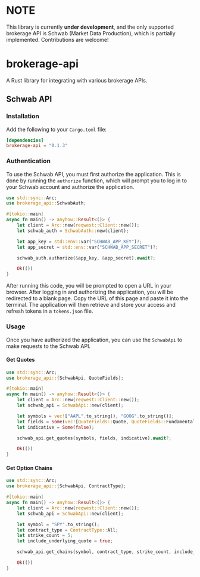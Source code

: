 # NOTE
This library is currently **under development**, and the only supported brokerage API is Schwab (Market Data Production), which is partially implemented.
Contributions are welcome!

# brokerage-api
A Rust library for integrating with various brokerage APIs.

## Schwab API

### Installation

Add the following to your `Cargo.toml` file:

```toml
[dependencies]
brokerage-api = "0.1.3"
```

### Authentication

To use the Schwab API, you must first authorize the application. This is done by running the `authorize` function, which will prompt you to log in to your Schwab account and authorize the application.

```rust
use std::sync::Arc;
use brokerage_api::SchwabAuth;

#[tokio::main]
async fn main() -> anyhow::Result<()> {
    let client = Arc::new(reqwest::Client::new());
    let schwab_auth = SchwabAuth::new(client);

    let app_key = std::env::var("SCHWAB_APP_KEY")?;
    let app_secret = std::env::var("SCHWAB_APP_SECRET")?;

    schwab_auth.authorize(&app_key, &app_secret).await?;

    Ok(())
}
```

After running this code, you will be prompted to open a URL in your browser. After logging in and authorizing the application, you will be redirected to a blank page. Copy the URL of this page and paste it into the terminal. The application will then retrieve and store your access and refresh tokens in a `tokens.json` file.

### Usage

Once you have authorized the application, you can use the `SchwabApi` to make requests to the Schwab API.

#### Get Quotes

```rust
use std::sync::Arc;
use brokerage_api::{SchwabApi, QuoteFields};

#[tokio::main]
async fn main() -> anyhow::Result<()> {
    let client = Arc::new(reqwest::Client::new());
    let schwab_api = SchwabApi::new(client);

    let symbols = vec!["AAPL".to_string(), "GOOG".to_string()];
    let fields = Some(vec![QuoteFields::Quote, QuoteFields::Fundamental]);
    let indicative = Some(false);

    schwab_api.get_quotes(symbols, fields, indicative).await?;

    Ok(())
}
```

#### Get Option Chains

```rust
use std::sync::Arc;
use brokerage_api::{SchwabApi, ContractType};

#[tokio::main]
async fn main() -> anyhow::Result<()> {
    let client = Arc::new(reqwest::Client::new());
    let schwab_api = SchwabApi::new(client);

    let symbol = "SPY".to_string();
    let contract_type = ContractType::All;
    let strike_count = 5;
    let include_underlying_quote = true;

    schwab_api.get_chains(symbol, contract_type, strike_count, include_underlying_quote).await?;

    Ok(())
}
